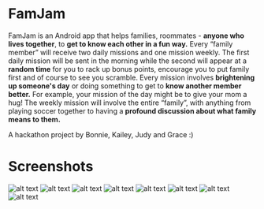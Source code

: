 
# FamJam
FamJam is an Android app that helps families, roommates - **anyone who lives together**, to **get to know each other in a fun way.** Every “family member” will receive two daily missions and one mission weekly. The first daily mission will be sent in the morning while the second will appear at a **random time** for you to rack up bonus points, encourage you to put family first and of course to see you scramble. Every mission involves **brightening up someone's day** or doing something to get to **know another member better.** For example, your mission of the day might be to give your mom a hug! The weekly mission will involve the entire “family”, with anything from playing soccer together to having a **profound discussion about what family means to them.**

A hackathon project by Bonnie, Kailey, Judy and Grace :)

# Screenshots
![alt text](https://challengepost-s3-challengepost.netdna-ssl.com/photos/production/software_photos/001/149/758/datas/gallery.jpg)
![alt text](https://challengepost-s3-challengepost.netdna-ssl.com/photos/production/software_photos/001/149/759/datas/gallery.jpg)
![alt text](https://challengepost-s3-challengepost.netdna-ssl.com/photos/production/software_photos/001/149/760/datas/gallery.jpg)
![alt text](https://challengepost-s3-challengepost.netdna-ssl.com/photos/production/software_photos/001/149/961/datas/gallery.jpg)
![alt text](https://challengepost-s3-challengepost.netdna-ssl.com/photos/production/software_photos/001/149/764/datas/gallery.jpg)
![alt text](https://challengepost-s3-challengepost.netdna-ssl.com/photos/production/software_photos/001/149/755/datas/gallery.jpg)
![alt text](https://challengepost-s3-challengepost.netdna-ssl.com/photos/production/software_photos/001/149/919/datas/gallery.jpg)
![alt text](https://challengepost-s3-challengepost.netdna-ssl.com/photos/production/software_photos/001/149/784/datas/original.png)

